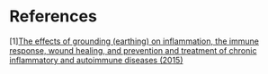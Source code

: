 # References
[1][The effects of grounding (earthing) on inflammation, the immune response, wound healing, and prevention and treatment of chronic inflammatory and autoimmune diseases (2015)](https://www.ncbi.nlm.nih.gov/pmc/articles/PMC4378297/)